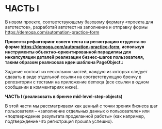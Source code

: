 <h1>ЧАСТЬ I</h1>

В новом проекте, соответствующему базовому формату «проекта для автотестов», разработай автотест на заполнение и отправку формы https://demoqa.com/automation-practice-form


**Провести рефакторинг своего теста на регистрацию студента по форме https://demoqa.com/automation-practice-form, 
используя инструменты объектно-ориентированной парадигмы для инкапсуляции деталей 
реализации бизнес-шагов пользователя, таким образом реализовав идеи шаблона PageObject.:**

Задание состоит из нескольких частей, каждую из которых следует сдавать
в виде отдельной ссылки на соответствующую бренчу в репозитории с тестами 
на приложение demoqa (все ссылки в одном сообщении в комментариях ниже).

**ЧАСТЬ I (реализовать в бренче mid-level-step-objects)**

В этой части мы рассматриваем как ценный c точки зрения бизнеса шаг пользователя – «заполнение отдельных данных о пользователе» или 
«подтверждение результата проделанной работы» (как например, подтверждение что регистрация прошла успешно).
